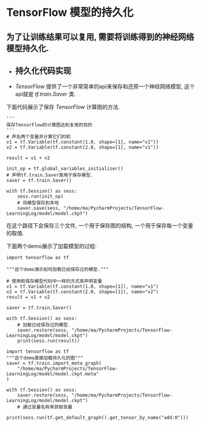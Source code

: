 # TensorFlow 模型的持久化
## 为了让训练结果可以复用, 需要将训练得到的神经网络模型持久化. 

* ## 持久化代码实现

* *TensorFlow* 提供了一个非常简单的api来保存和还原一个神经网络模型, 这个api就是 *tf.train.Saver* 类.

下面代码展示了保存 *TensorFlow* 计算图的方法.

```import tensorflow as tf
'''
保存TensorFlow的计算图达到复用的目的
'''
# 声名两个变量并计算它们的和
v1 = tf.Variable(tf.constant(1.0, shape=[1], name="v1"))
v2 = tf.Variable(tf.constant(2.0, shape=[1], name="v1"))

result = v1 + v2

init_op = tf.global_variables_initializer()
# 声明tf.train.Saver类用于保存模型.
saver = tf.train.Saver()

with tf.Session() as sess:
    sess.run(init_op)
    # 将模型保存到本地
    saver.save(sess, "/home/ma/PycharmProjects/TensorFlow-LearningLog/model/model.ckpt")
```
在这个路径下会保存三个文件, 一个用于保存图的结构, 一个用于保存每一个变量的取值. 

下面两个demo展示了加载模型的过程:
```
import tensorflow as tf

"""这个demo演示如何加载已经保存过的模型."""

# 使用和保存模型代码中一样的方式来声明变量
v1 = tf.Variable(tf.constant(1.0, shape=[1]), name="v1")
v2 = tf.Variable(tf.constant(2.0, shape=[1]), name="v2")
result = v1 + v2

saver = tf.train.Saver()

with tf.Session() as sess:
    # 加载已经保存过的模型.
    saver.restore(sess, "/home/ma/PycharmProjects/TensorFlow-LearningLog/model/model.ckpt")
    print(sess.run(result))
```

```
import tensorflow as tf
"""这个demo直接加载持久化的图"""
saver = tf.train.import_meta_graph(
    "/home/ma/PycharmProjects/TensorFlow-LearningLog/model/model.ckpt.meta"
)

with tf.Session() as sess:
    saver.restore(sess, "/home/ma/PycharmProjects/TensorFlow-LearningLog/model/model.ckpt")
    # 通过张量名称来获取张量
    print(sess.run(tf.get_default_graph().get_tensor_by_name("add:0")))
```

